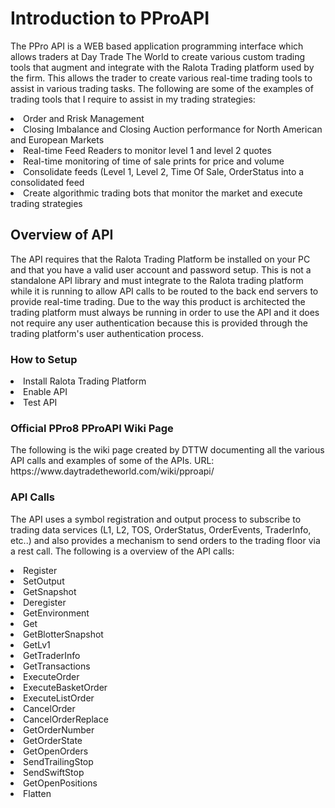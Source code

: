 <H1>Introduction to PProAPI</H1>
<p>The PPro API is a WEB based application programming interface which allows traders at Day Trade The World to create various custom trading tools that augment and integrate with the Ralota Trading platform used by the firm. This allows the trader to create various real-time trading tools to assist in various trading tasks. The following are some of the examples of trading tools that I require to assist in my trading strategies: 
<li>Order and Rrisk Management</li>
<li>Closing Imbalance and Closing Auction performance for North American and European Markets</li>
<li>Real-time Feed Readers to monitor level 1 and level 2 quotes</li>
<li>Real-time monitoring of time of sale prints for price and volume</li>
<li>Consolidate feeds (Level 1, Level 2, Time Of Sale, OrderStatus into a consolidated feed</li>
<li>Create algorithmic trading bots that monitor the market and execute trading strategies</li>
</p>
<H2>Overview of API</H2>
<p>The API requires that the Ralota Trading Platform be installed on your PC and that you have a valid user account and password setup. This is not a standalone API library and must integrate to the Ralota trading platform while it is running to allow API calls to be routed to the back end servers to provide real-time trading. Due to the way this product is architected the trading platform must always be running in order to use the API and it does not require any user authentication because this is provided through the trading platform's user authentication process.</p>
<H3>How to Setup</H3>
<li>Install Ralota Trading Platform</li>
<li>Enable API</li>
<li>Test API</li>
<H3>Official PPro8 PProAPI Wiki  Page</H3>
<p>The following is the wiki page created by DTTW documenting all the various API calls and examples of some of the APIs. URL: https://www.daytradetheworld.com/wiki/pproapi/
</p>
<H3>API Calls</H3>
<p>The API uses a symbol registration and output process to subscribe to trading data services (L1, L2, TOS, OrderStatus, OrderEvents, TraderInfo, etc..) and also provides a mechanism to send orders to the trading floor via a rest call. The following is a overview of the API calls:
<li>Register</li>
<li>SetOutput</li>
<li>GetSnapshot</li>
<li>Deregister</li>
<li>GetEnvironment</li>
<li>Get</li>
<li>GetBlotterSnapshot</li>
<li>GetLv1</li>
<li>GetTraderInfo</li>
<li>GetTransactions</li>
<li>ExecuteOrder</li>
<li>ExecuteBasketOrder</li>
<li>ExecuteListOrder</li>
<li>CancelOrder</li>
<li>CancelOrderReplace</li>
<li>GetOrderNumber</li>
<li>GetOrderState</li>
<li>GetOpenOrders</li>
<li>SendTrailingStop</li>
<li>SendSwiftStop</li>
<li>GetOpenPositions</li>
<li>Flatten</li>
</p>
